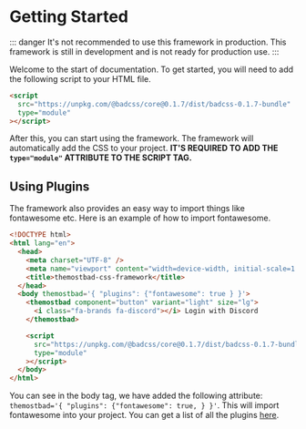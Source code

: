 # Getting Started

::: danger
It's not recommended to use this framework in production. This framework is still in development and is not ready for production use.
:::

Welcome to the start of documentation. To get started, you will need to add the following script to your HTML file.

```html
<script
  src="https://unpkg.com/@badcss/core@0.1.7/dist/badcss-0.1.7-bundle"
  type="module"
></script>
```

After this, you can start using the framework. The framework will automatically add the CSS to your project. **IT'S REQUIRED TO ADD THE `type="module"` ATTRIBUTE TO THE SCRIPT TAG.**

## Using Plugins

The framework also provides an easy way to import things like fontawesome etc. Here is an example of how to import fontawesome.

```html
<!DOCTYPE html>
<html lang="en">
  <head>
    <meta charset="UTF-8" />
    <meta name="viewport" content="width=device-width, initial-scale=1.0" />
    <title>themostbad-css-framework</title>
  </head>
  <body themostbad='{ "plugins": {"fontawesome": true } }'>
    <themostbad component="button" variant="light" size="lg">
      <i class="fa-brands fa-discord"></i> Login with Discord
    </themostbad>

    <script
      src="https://unpkg.com/@badcss/core@0.1.7/dist/badcss-0.1.7-bundle"
      type="module"
    ></script>
  </body>
</html>
```

You can see in the body tag, we have added the following attribute: `themostbad='{ "plugins": {"fontawesome": true, } }'`. This will import fontawesome into your project. You can get a list of all the plugins [here](/plugins).
